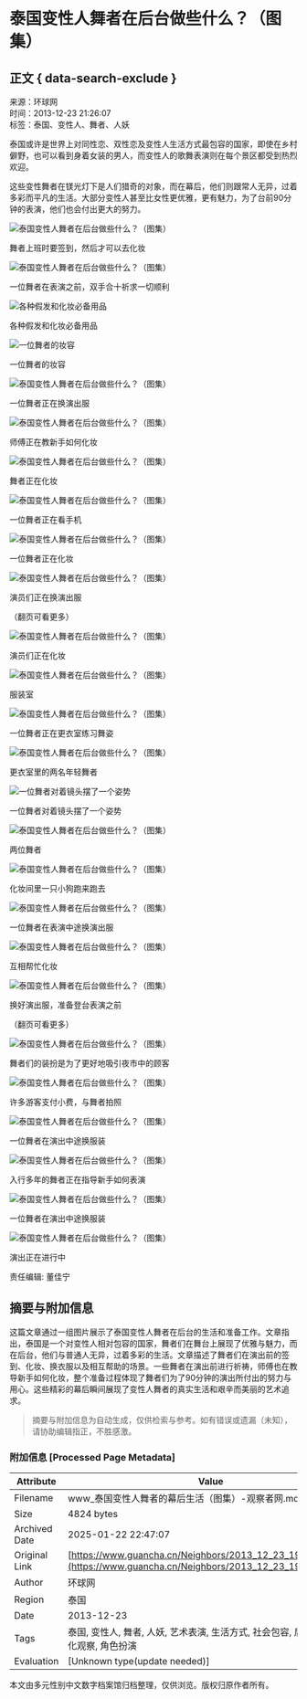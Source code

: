 # 泰国变性人舞者在后台做些什么？（图集）

## 正文 { data-search-exclude }


来源：环球网  
时间：2013-12-23 21:26:07  
标签：泰国、变性人、舞者、人妖  

泰国或许是世界上对同性恋、双性恋及变性人生活方式最包容的国家，即使在乡村僻野，也可以看到身着女装的男人，而变性人的歌舞表演则在每个景区都受到热烈欢迎。

这些变性舞者在镁光灯下是人们猎奇的对象，而在幕后，他们则跟常人无异，过着多彩而平凡的生活。大部分变性人甚至比女性更优雅，更有魅力，为了台前90分钟的表演，他们也会付出更大的努力。

![泰国变性人舞者在后台做些什么？（图集）](http://i.guancha.cn/News/2013/12/23/635234267128527774.jpg)

舞者上班时要签到，然后才可以去化妆

![泰国变性人舞者在后台做些什么？（图集）](http://i.guancha.cn/News/2013/12/23/635234268282149800.jpg)

一位舞者在表演之前，双手合十祈求一切顺利

![各种假发和化妆必备用品](http://i.guancha.cn/News/2013/12/23/635234268724722577.jpg)

各种假发和化妆必备用品

![一位舞者的妆容](http://i.guancha.cn/News/2013/12/23/635234269014571087.jpg)

一位舞者的妆容

![泰国变性人舞者在后台做些什么？（图集）](http://i.guancha.cn/News/2013/12/23/635234269403947770.jpg)

一位舞者正在换演出服

![泰国变性人舞者在后台做些什么？（图集）](http://i.guancha.cn/News/2013/12/23/635234269810952485.jpg)

师傅正在教新手如何化妆

![泰国变性人舞者在后台做些什么？（图集）](http://i.guancha.cn/News/2013/12/23/635234270202981174.jpg)

舞者正在化妆

![泰国变性人舞者在后台做些什么？（图集）](http://i.guancha.cn/News/2013/12/23/635234304818349973.jpg)

一位舞者正在看手机

![泰国变性人舞者在后台做些什么？（图集）](http://i.guancha.cn/News/2013/12/23/635234305442663069.jpg)

一位舞者正在化妆

![泰国变性人舞者在后台做些什么？（图集）](http://i.guancha.cn/News/2013/12/23/635234305890071855.jpg)

演员们正在换演出服

（翻页可看更多）

![泰国变性人舞者在后台做些什么？（图集）](http://i.guancha.cn/News/2013/12/23/635234306260416505.jpg)

演员们正在化妆

![泰国变性人舞者在后台做些什么？（图集）](http://i.guancha.cn/News/2013/12/23/635234308405732273.jpg)

服装室

![泰国变性人舞者在后台做些什么？（图集）](http://i.guancha.cn/News/2013/12/23/635234308938317209.jpg)

一位舞者正在更衣室练习舞姿

![泰国变性人舞者在后台做些什么？（图集）](http://i.guancha.cn/News/2013/12/23/635234309343917921.jpg)

更衣室里的两名年轻舞者

![一位舞者对着镜头摆了一个姿势](http://i.guancha.cn/News/2013/12/23/635234309791170707.jpg)

一位舞者对着镜头摆了一个姿势

![泰国变性人舞者在后台做些什么？（图集）](http://i.guancha.cn/News/2013/12/23/635234310226255471.jpg)

两位舞者

![泰国变性人舞者在后台做些什么？（图集）](http://i.guancha.cn/News/2013/12/23/635234310675848261.jpg)

化妆间里一只小狗跑来跑去

![泰国变性人舞者在后台做些什么？（图集）](http://i.guancha.cn/News/2013/12/23/635234311243221257.jpg)

一位舞者在表演中途换演出服

![泰国变性人舞者在后台做些什么？（图集）](http://i.guancha.cn/News/2013/12/23/635234311634937945.jpg)

互相帮忙化妆

![泰国变性人舞者在后台做些什么？（图集）](http://i.guancha.cn/News/2013/12/23/635234312005594596.jpg)

换好演出服，准备登台表演之前

（翻页可看更多）

![泰国变性人舞者在后台做些什么？（图集）](http://i.guancha.cn/News/2013/12/23/635234312431787345.jpg)

舞者们的装扮是为了更好地吸引夜市中的顾客

![泰国变性人舞者在后台做些什么？（图集）](http://i.guancha.cn/News/2013/12/23/635234312860164097.jpg)

许多游客支付小费，与舞者拍照

![泰国变性人舞者在后台做些什么？（图集）](http://i.guancha.cn/News/2013/12/23/635234314183982422.jpg)

一位舞者在演出中途换服装

![泰国变性人舞者在后台做些什么？（图集）](http://i.guancha.cn/News/2013/12/23/635234314560255083.jpg)

入行多年的舞者正在指导新手如何表演

![泰国变性人舞者在后台做些什么？（图集）](http://i.guancha.cn/News/2013/12/23/635234314955247777.jpg)

一位舞者在演出中途换服装

![泰国变性人舞者在后台做些什么？（图集）](http://i.guancha.cn/News/2013/12/23/635234315504680742.jpg)

演出正在进行中

责任编辑: 董佳宁
<!-- tcd_original_link https://www.guancha.cn/Neighbors/2013_12_23_194712.shtml -->


## 摘要与附加信息

<!-- tcd_abstract -->
这篇文章通过一组图片展示了泰国变性人舞者在后台的生活和准备工作。文章指出，泰国是一个对变性人相对包容的国家，舞者们在舞台上展现了优雅与魅力，而在后台，他们与普通人无异，过着多彩的生活。文章描述了舞者们在演出前的签到、化妆、换衣服以及相互帮助的场景。一些舞者在演出前进行祈祷，师傅也在教导新手如何化妆，整个准备过程体现了舞者们为了90分钟的演出所付出的努力与用心。这些精彩的幕后瞬间展现了变性人舞者的真实生活和艰辛而美丽的艺术追求。
<!-- tcd_abstract_end -->

> 摘要与附加信息为自动生成，仅供检索与参考。如有错误或遗漏（未知），请协助编辑指正，不胜感激。

### 附加信息 [Processed Page Metadata]

| Attribute       | Value                                  |
|-----------------|----------------------------------------|
| Filename        | www_泰国变性人舞者的幕后生活（图集）-观察者网.md                             |
| Size            | 4824 bytes                           |
| Archived Date   | 2025-01-22 22:47:07                             |
| Original Link   | [https://www.guancha.cn/Neighbors/2013_12_23_194712.shtml](https://www.guancha.cn/Neighbors/2013_12_23_194712.shtml)                       |
| Author          | 环球网                               |
| Region          | 泰国                               |
| Date            | 2013-12-23                                 |
| Tags            | 泰国, 变性人, 舞者, 人妖, 艺术表演, 生活方式, 社会包容, 后台生活, 文化观察, 角色扮演                                 |
| Evaluation            | [Unknown type(update needed)]                                 |
<!-- tcd_table_end -->

本文由多元性别中文数字档案馆归档整理，仅供浏览。版权归原作者所有。
